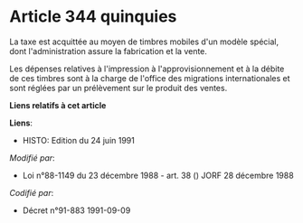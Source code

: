 # Article 344 quinquies

La taxe est acquittée au moyen de timbres mobiles d'un modèle spécial, dont l'administration assure la fabrication et la
vente.

Les dépenses relatives à l'impression  à l'approvisionnement et à la débite de ces timbres sont à la charge de l'office  des
migrations internationales et sont réglées par un prélèvement sur le produit des ventes.

**Liens relatifs à cet article**

**Liens**:

  - HISTO: Edition du 24 juin 1991

_Modifié par_:

  - Loi n°88-1149 du 23 décembre 1988 - art. 38 () JORF 28 décembre 1988

_Codifié par_:

  - Décret n°91-883 1991-09-09
